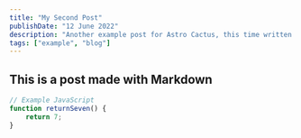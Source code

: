 ```yaml
---
title: "My Second Post"
publishDate: "12 June 2022"
description: "Another example post for Astro Cactus, this time written in a plain markdown file"
tags: ["example", "blog"]
---
```


## This is a post made with Markdown

```js
// Example JavaScript
function returnSeven() {
    return 7;
}
```
